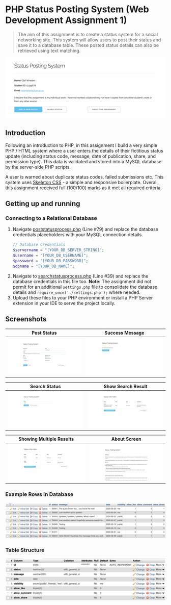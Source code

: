 # PHP Status Posting System (Web Development Assignment 1)

> The aim of this assignment is to create a status system for a social networking site. This system will allow users to post their status and save it to a database table. These posted status details can also be retrieved using text matching.

![Home](images/home.png)

## Introduction

Following an introduction to PHP, in this assignment I build a very simple PHP / HTML system where a user enters the details of their fictitious status update (including status code, message, date of publication, share, and permission type). This data is validated and stored into a MySQL database by the server-side PHP scripts.

A user is warned about duplicate status codes, failed submissions etc. This system uses [Skeleton CSS](http://getskeleton.com) - a simple and responsive boilerplate. Overall, this assignment received full (100/100) marks as it met all required criteria.

## Getting up and running

### Connecting to a Relational Database

1. Navigate [poststatusprocess.php](/poststatusprocess.php#L79) (Line #79) and replace the database credentials placeholders with your MySQL connection details.
   ```php
   // Database Credentials
   $servername = "[YOUR_DB_SERVER_STRING]";
   $username = "[YOUR_DB_USERNAME]";
   $password = "[YOUR_DB_PASSWORD]";
   $dbname = "[YOUR_DB_NAME]";
   ```
2. Navigate to [searchstatusprocess.php](/searchstatusprocess.php#L39) (Line #39) and replace the database credentials in this file too. **Note:** The assignment did not permit for an additional `settings.php` file to consolidate the database details and `require_once('./settings.php');` where needed.
3. Upload these files to your PHP environment or install a PHP Server extension in your IDE to serve the project locally.

## Screenshots

|      Post Status      |     Success Message      |
| :-------------------: | :----------------------: |
| ![](/images/post.png) | ![](/images/success.png) |

|      Search Status      |       Show Search Result       |
| :---------------------: | :----------------------------: |
| ![](/images/search.png) | ![](/images/table-display.png) |

|     Showing Multiple Results      |      About Screen      |
| :-------------------------------: | :--------------------: |
| ![](/images/multiple-results.png) | ![](/images/about.png) |

### Example Rows in Database

![](/images/db-rows.png)

### Table Structure

![](/images/db-structure.png)

